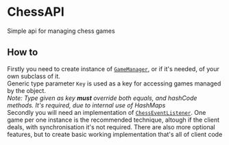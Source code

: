 # ChessAPI
Simple api for managing chess games
## How to
Firstly you need to create instance of 
[```GameManager```](https://github.com/dzikimlecz/ChessAPI/blob/main/src/main/java/me/dzikimlecz/chessapi/GamesManager.java), or if it's needed, of your own subclass of it.<br>
Generic type parameter ```Key``` is used as a key for accessing games managed by the object.<br>
*Note: Type given as key **must** override both equals, and hashCode methods. It's required, due to internal use of HashMaps*<br>
Secondly you will need an implementation of
[```ChessEventListener```](https://github.com/dzikimlecz/ChessAPI/blob/main/src/main/java/me/dzikimlecz/chessapi/ChessEventListener.java).
One game per one instance is the recommended technique, altough if the client deals, with synchronisation it's not required.
There are also more optional features, but to create basic working implementation that's all of client code
